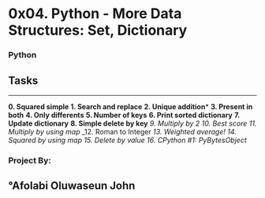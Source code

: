 # 0x04. Python - More Data Structures: Set, Dictionary
### Python ###

## **Tasks** ###
___
 **0. Squared simple**
 **1. Search and replace**
 **2. Unique addition***
 **3. Present in both**
 **4. Only differents**
 **5. Number of keys**
 **6. Print sorted dictionary**
 **7. Update dictionary**
 **8. Simple delete by key**
  _9. Multiply by 2_
  _10. Best score_
  _11. Multiply by using map_
  _12. Roman to Integer
  _13. Weighted average!_
  _14. Squared by using map_
  _15. Delete by value_
  _16. CPython #1: PyBytesObject_

### Project By: ###
##  °Afolabi Oluwaseun John ##
